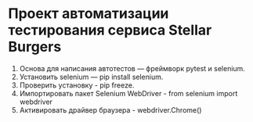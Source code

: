 # Проект автоматизации тестирования сервиса Stellar Burgers
1. Основа для написания автотестов — фреймворк pytest и selenium.
2. Установить selenium — pip install selenium.
3. Проверить установку -  pip freeze.
4. Импортировать пакет Selenium WebDriver - from selenium import webdriver 
5. Активировать драйвер браузера  - webdriver.Chrome()
